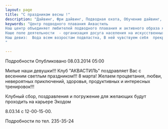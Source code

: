 ```yaml
---
layout: page
title: "С праздником весны !"
description: "Дайвинг, Фри дайвинг, Подводная охота, Обучение дайвинг, Сертификат дайвинг"
keywords: "Центр подводного плавания Аквастиль
Наш центр объединяет любителей подводного плавания и активного образа жизни.
Наше поле деятельности  - организация досуга населения на искусственных и естественных водоёмах.
Наш девиз:  Вода всем возростам подвластна, В ней чувствуем себя  прекрасно!
"

---
```


Подробности
     Опубликовано 08.03.2014 05:00 

Милые наши девушки!!! Клуб "АКВАСТИЛЬ" поздравляет Вас с весенним светлым праздником!!! 8 марта! Желаем процветания, любви, невероятных приключений, здоровья, продуктивных и интересных тренировок!!!

Клубный сбор, поздравления и погружение для желающих будут проходить на карьере Экодом

8.03.14 с 12-00-15-00.

Подробности по тел. 235-35-24
